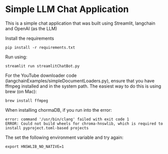 # Simple LLM Chat Application

This is a simple chat application that was built using Streamlit, langchain and OpenAI (as the LLM)

Install the requirements 
```shell
pip install -r requirements.txt  
```

Run using: 
```shell
streamlit run streamlitChatBot.py
```


For the YouTube downloader code (langchainExamples/simpleDocumentLoaders.py), ensure that you have ffmpeg installed
and in the system path. The easiest way to do this is using brew (on Mac):
```shell
brew install ffmpeg
```


When installing chormaDB, if you run into the error:
```shell
error: command '/usr/bin/clang' failed with exit code 1
ERROR: Could not build wheels for chroma-hnswlib, which is required to install pyproject.toml-based projects
```
The set the following environment variable and try again:

```shell
export HNSWLIB_NO_NATIVE=1 
```